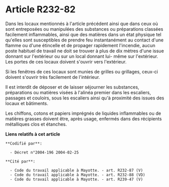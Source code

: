 # Article R232-82

Dans les locaux mentionnés à l'article précédent ainsi que dans ceux où sont entreposées ou manipulées des substances ou
préparations classées facilement inflammables, ainsi que des matières dans un état physique tel qu'elles sont susceptibles de
prendre feu instantanément au contact d'une flamme ou d'une étincelle et de propager rapidement l'incendie, aucun poste
habituel de travail ne doit se trouver à plus de dix mètres d'une issue donnant sur l'extérieur ou sur un local donnant lui-
même sur l'extérieur. Les portes de ces locaux doivent s'ouvrir vers l'extérieur.

Si les fenêtres de ces locaux sont munies de grilles ou grillages, ceux-ci doivent s'ouvrir très facilement de l'intérieur.

Il est interdit de déposer et de laisser séjourner les substances, préparations ou matières visées à l'alinéa premier dans
les escaliers, passages et couloirs, sous les escaliers ainsi qu'à proximité des issues des locaux et bâtiments.

Les chiffons, cotons et papiers imprégnés de liquides inflammables ou de matières grasses doivent être, après usage, enfermés
dans des récipients métalliques clos et étanches.

**Liens relatifs à cet article**

	**Codifié par**:

	  - Décret n°2004-196 2004-02-25

	**Cité par**:

	  - Code du travail applicable à Mayotte. - art. R232-87 (V)
	  - Code du travail applicable à Mayotte. - art. R232-88 (VD)
	  - Code du travail applicable à Mayotte. - art. R239-47 (V)
